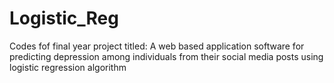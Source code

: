 # Logistic_Reg
Codes fof final year project titled: A web based application software for predicting depression among individuals from their social media posts using logistic regression algorithm
